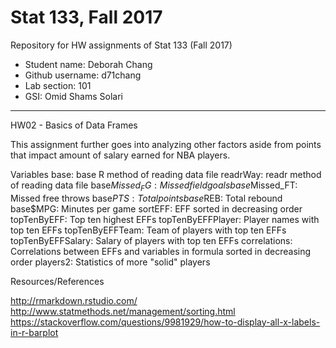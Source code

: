 # Stat 133, Fall 2017

Repository for HW assignments of Stat 133 (Fall 2017)

- Student name: Deborah Chang
- Github username: d71chang
- Lab section: 101
- GSI: Omid Shams Solari

-----

HW02 - Basics of Data Frames

This assignment further goes into analyzing other factors aside from points that impact amount of salary earned for NBA players.

Variables
base: base R method of reading data file
readrWay: readr method of reading data file
base$Missed_FG: Missed field goals
base$Missed_FT: Missed free throws 
base$PTS: Total points 
base$REB: Total rebound
base$MPG: Minutes per game 
sortEFF: EFF sorted in decreasing order
topTenByEFF: Top ten highest EFFs
topTenByEFFPlayer: Player names with top ten EFFs
topTenByEFFTeam: Team of players with top ten EFFs
topTenByEFFSalary: Salary of players with top ten EFFs
correlations: Correlations between EFFs and variables in formula sorted in decreasing order
players2: Statistics of more "solid" players

Resources/References

http://rmarkdown.rstudio.com/
http://www.statmethods.net/management/sorting.html
https://stackoverflow.com/questions/9981929/how-to-display-all-x-labels-in-r-barplot



